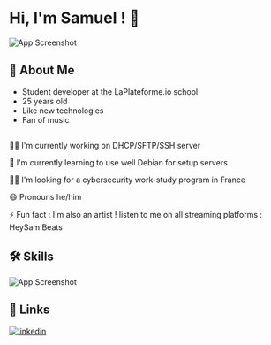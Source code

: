 
# Hi, I'm Samuel ! 👋


![App Screenshot](https://camo.githubusercontent.com/a2232ee5220c300ff41277ffa08414718f9e3a7fcc16eb281864edb16f930e7f/68747470733a2f2f63646e2d696d616765732d312e6d656469756d2e636f6d2f6d61782f323630302f312a304b464231375f4e47545042305857796334425367512e6a706567)


## 🚀 About Me
- Student developer at the LaPlateforme.io school
- 25 years old
- Like new technologies
- Fan of music



##
👩‍💻 I'm currently working on DHCP/SFTP/SSH server

🧠 I'm currently learning to use well Debian for setup servers

👯‍♀️ I'm looking for a cybersecurity work-study program in France

😄 Pronouns he/him

⚡️ Fun fact : I'm also an artist ! listen to me on all streaming platforms : HeySam Beats


## 🛠 Skills
![App Screenshot](https://skillicons.dev/icons?i=html,css,debian,git,github,linkedin,py,stackoverflow,windows)


## 🔗 Links
[![linkedin](https://img.shields.io/badge/linkedin-0A66C2?style=for-the-badge&logo=linkedin&logoColor=white)](https://www.linkedin.com/in/samuel-rigaux//)

